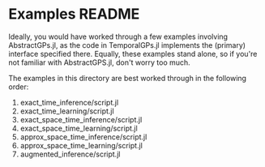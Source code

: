 # Examples README

Ideally, you would have worked through a few examples involving AbstractGPs.jl, as the code
in TemporalGPs.jl implements the (primary) interface specified there.
Equally, these examples stand alone, so if you're not familiar with AbstractGPS.jl, don't
worry too much.

The examples in this directory are best worked through in the following order:
1. exact_time_inference/script.jl
2. exact_time_learning/script.jl
3. exact_space_time_inference/script.jl
4. exact_space_time_learning/script.jl
5. approx_space_time_inference/script.jl
6. approx_space_time_learning/script.jl
7. augmented_inference/script.jl
